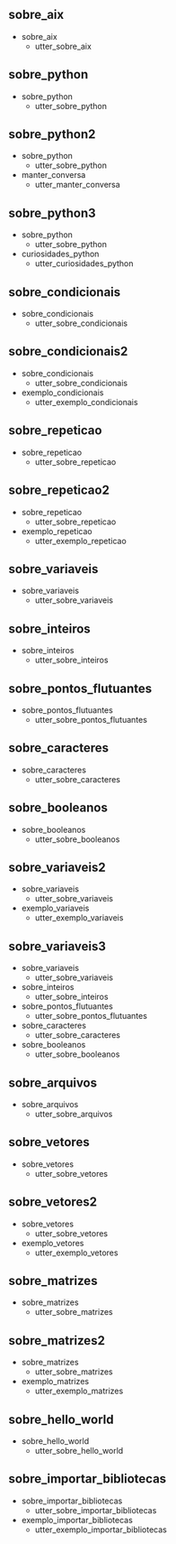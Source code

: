 ## sobre_aix
* sobre_aix
    - utter_sobre_aix

## sobre_python
* sobre_python
    - utter_sobre_python

## sobre_python2
* sobre_python
    - utter_sobre_python
* manter_conversa
	- utter_manter_conversa

## sobre_python3
* sobre_python
    - utter_sobre_python
* curiosidades_python
    - utter_curiosidades_python

## sobre_condicionais
* sobre_condicionais
    - utter_sobre_condicionais

## sobre_condicionais2
* sobre_condicionais
    - utter_sobre_condicionais
* exemplo_condicionais
	- utter_exemplo_condicionais

## sobre_repeticao
* sobre_repeticao
    - utter_sobre_repeticao

## sobre_repeticao2
* sobre_repeticao
    - utter_sobre_repeticao
* exemplo_repeticao
	- utter_exemplo_repeticao

## sobre_variaveis
* sobre_variaveis
    - utter_sobre_variaveis

## sobre_inteiros
* sobre_inteiros
    - utter_sobre_inteiros

## sobre_pontos_flutuantes
* sobre_pontos_flutuantes
    - utter_sobre_pontos_flutuantes

## sobre_caracteres
* sobre_caracteres
    - utter_sobre_caracteres

## sobre_booleanos
* sobre_booleanos
    - utter_sobre_booleanos

## sobre_variaveis2
* sobre_variaveis
    - utter_sobre_variaveis
* exemplo_variaveis
	- utter_exemplo_variaveis

## sobre_variaveis3
* sobre_variaveis
    - utter_sobre_variaveis
* sobre_inteiros
    - utter_sobre_inteiros
* sobre_pontos_flutuantes
    - utter_sobre_pontos_flutuantes
* sobre_caracteres
    - utter_sobre_caracteres
* sobre_booleanos
    - utter_sobre_booleanos



## sobre_arquivos
* sobre_arquivos
    - utter_sobre_arquivos

## sobre_vetores
* sobre_vetores
    - utter_sobre_vetores

## sobre_vetores2
* sobre_vetores
    - utter_sobre_vetores
* exemplo_vetores
    - utter_exemplo_vetores

## sobre_matrizes
* sobre_matrizes
    - utter_sobre_matrizes

## sobre_matrizes2
* sobre_matrizes
    - utter_sobre_matrizes
* exemplo_matrizes
    - utter_exemplo_matrizes

## sobre_hello_world
* sobre_hello_world
    - utter_sobre_hello_world

## sobre_importar_bibliotecas
* sobre_importar_bibliotecas
    - utter_sobre_importar_bibliotecas
* exemplo_importar_bibliotecas
    - utter_exemplo_importar_bibliotecas
